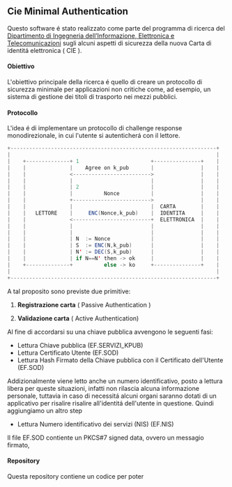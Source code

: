 ## Cie Minimal Authentication

Questo software é stato realizzato come parte del programma di ricerca del [Dipartimento di Ingegneria dell’Informazione, Elettronica e Telecomunicazioni](https://web.uniroma1.it/dip_diet/en) sugli alcuni aspetti di sicurezza della nuova Carta di identitá elettronica ( CIE ).

#### Obiettivo

L'obiettivo principale della ricerca é quello di creare un protocollo di sicurezza minimale per applicazioni non critiche come, ad esempio, un sistema di gestione dei titoli di trasporto nei mezzi pubblici.

#### Protocollo

L'idea é di implementare un protocollo di challenge response monodirezionale, in cui  l'utente si autenticherá con il lettore. 

````scala
+------------------------------------------------------------------+
|                                                                  |
|    +--------------+ 1                       +---------------+    |
|    |              |    Agree on k_pub       |               |    |
|    |              <------------------------->               |    |
|    |              |                         |               |    |
|    |              | 2                       |               |    |
|    |              |          Nonce          |               |    |
|    |              +------------------------->               |    |
|    |              |                         |  CARTA        |    |
|    |   LETTORE    |     ENC(Nonce,k_pub)    |  IDENTITA     |    |
|    |              <-------------------------+  ELETTRONICA  |    |
|    |              |                         |               |    |
|    |              |                         |               |    |
|    |              | N  := Nonce             |               |    |
|    |              | S  := ENC(N,k_pub)      |               |    |
|    |              | N' := DEC(S,k_pub)      |               |    |
|    |              | if N==N' then -> ok     |               |    |
|    +--------------+          else -> ko     +---------------+    |
|                                                                  |
+------------------------------------------------------------------+
````



A tal proposito sono previste due primitive:

1. **Registrazione carta** ( Passive Authentication )

2. **Validazione carta** ( Active Authentication)

Al fine di accordarsi su una chiave pubblica avvengono le seguenti fasi:

- Lettura Chiave pubblica (EF.SERVIZI_KPUB)
- Lettura Certificato Utente (EF.SOD)
- Lettura Hash Firmato della Chiave pubblica con il Certificato dell'Utente (EF.SOD)

Addizionalmente viene letto anche un numero identificativo, posto a lettura libera per queste situazioni, infatti non rilascia alcuna informazione personale, tuttavia in caso di necessitá alcuni organi saranno dotati di un applicativo per risalire risalire all'identitá dell'utente in questione. Quindi aggiungiamo un altro step

- Lettura Numero identificativo dei servizi (NIS) (EF.NIS)

Il file EF.SOD contiente un PKCS#7 signed data, ovvero un messagio firmato, 



#### Repository

Questa repository contiene un codice per poter
